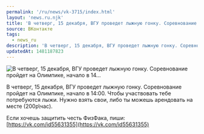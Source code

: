 ```yaml
---
permalink: '/ru/news/vk-3715/index.html'
layout: 'news.ru.njk'
title: 'В четверг, 15 декабря, ВГУ проведет лыжную гонку. Соревнование пройдет на Олимпике, начало в 14'
source: ВКонтакте
tags:
  - news_ru
description: 'В четверг, 15 декабря, ВГУ проведет лыжную гонку. Соревнование пройдет на Олимпике, начало в 14…'
updatedAt: 1481187823
---
```

![В четверг, 15 декабря, ВГУ проведет лыжную гонку. Соревнование пройдет на Олимпике, начало в 14…](https://sun9-38.userapi.com/impf/c638131/v638131484/14604/m0xP7i2NjUI.jpg?size=1280x720&quality=96&sign=8ed54ea476f7528cde3f2905eace62af&c_uniq_tag=R5mR_p6HO2EksHPIFbt3AmQ5-Y92ZKHmMAnEEAEbQbY&type=album)

В четверг, 15 декабря, ВГУ проведет лыжную гонку. Соревнование пройдет на Олимпике, начало в 14:00. Чтобы участвовать тебе потребуются лыжи. Нужно взять свои, либо ты можешь арендовать на месте (200р\час).

Если хочешь защитить честь ФизФака, пиши: [https://vk.com/id55631355](https://vk.com/id55631355)
